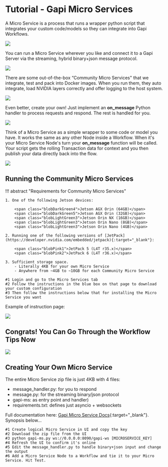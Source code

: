 # Tutorial - Gapi Micro Services

A Micro Service is a process that runs a wrapper python script that integrates your custom code/models so they can integrate into Gapi Workflows.

<img src="https://GenAINerds.com/assets/img/MicroServices2.png"></img>

You can run a Micro Service wherever you like and connect it to a Gapi Server via the streaming, hybrid binary+json message protocol.

<img src="https://genainerds.com/assets/img/GapiDiagram3.png"></img>

There are some out-of-the-box “Community Micro Services" that we integrate, test and pack into Docker images.
When you run them, they auto integrate, load NVIDIA layers correctly and offer logging to the host system.

<img src="https://GenAINerds.com/assets/img/MicroServices3.png"></img>

Even better, create your own!
Just implement an **on_message** Python handler to process requests and respond. The rest is handled for you.

<img src="https://GenAINerds.com/assets/img/MicroServices4.png"></img>

Think of a Micro Service as a simple wrapper to some code or model you have.
It works the same as any other Node inside a Workflow. When it's your Micro Service Node's turn your **on_message** function will be called.
Your script gets the rolling Transaction data for context and you then publish your data directly back into the flow.

<img src="https://GenAINerds.com/assets/img/MicroServices1.png"></img>

## **Running the Community Micro Services**
 
!!! abstract "Requirements for Community Micro Services"

    1. One of the following Jetson devices:

        <span class="blobDarkGreen4">Jetson AGX Orin (64GB)</span>
        <span class="blobDarkGreen5">Jetson AGX Orin (32GB)</span>
        <span class="blobLightGreen3">Jetson Orin NX (16GB)</span>
        <span class="blobLightGreen3">Jetson Orin Nano (8GB)</span>
        <span class="blobLightGreen3">Jetson Orin Nano (4GB)</span>
	   
    2. Running one of the following versions of [JetPack](https://developer.nvidia.com/embedded/jetpack){:target="_blank"}:

        <span class="blobPink1">JetPack 5 (L4T r35.x)</span>
        <span class="blobPink2">JetPack 6 (L4T r36.x)</span>

    3. Sufficient storage space.
        - Literally 4KB for your own Micro Service
        - Anywhere from ~4GB to ~10GB for each Community Micro Service
		 
```
#1 Login and go to the Micro Services tab
#2 Follow the instructions in the blue box on that page to download your custom configuration
#3 Then follow the instructions below that for installing the Micro Service you want
```

Example of instruction page: 

<img src="https://GenAINerds.com/assets/img/MicroServices5.png"></img>

## **Congrats! You Can Go Through the Workflow Tips Now**

<img src="https://genainerds.com/assets/img/WorkflowsHome.png"></img>

## **Creating Your Own Micro Service**

The entire Micro Service zip file is just 4KB with 4 files:

* message_handler.py: for you to respond
* message.py: for the streaming binary/json protocol
* gapi-ms: as entry point and handler)
* requirements.txt: defines just asyncio + websockets

Full documentation here: [Gapi Micro Service Docs](https://genainerds.com/#/Docs/14){:target="_blank"}. Synopsis below...

```
#1 Create logical Micro Service in UI and copy the key
#2 Download the zip file from the UI
#3 python gapi-ms.py ws://0.0.0.0:8090/gapi-ws [MICROSERVICE_KEY]
#4 Refresh the UI to confirm it's online
#5 Edit the message_handler.py to handle binary+json input and change the output
#6 Add a Micro Service Node to a Workflow and tie it to your Micro Service. Hit Test.
```





